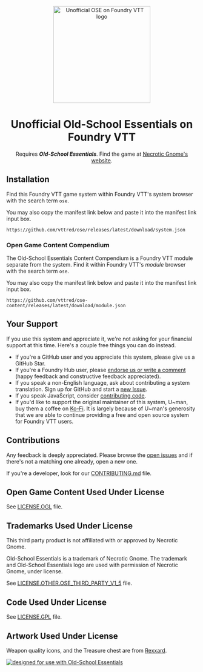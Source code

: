 <p align="center">
  <a href="https://foundryvtt.com/packages/ose/">
    <img alt="Unofficial OSE on Foundry VTT logo" src="https://raw.githubusercontent.com/vttred/ose/main/docs/images/unofficial-ose-fvtt-logo.png" width="256" />
  </a>
</p>
<h1 align="center">
  Unofficial Old-School Essentials on Foundry VTT
</h1>
<p align="center">
  <!-- BEGIN TEXT REQUIRED BY LICENSE -->Requires <strong><em>Old-School Essentials</em></strong>.<!-- END TEXT REQUIRED BY LICENSE --> Find the game at <a href="https://necroticgnome.com">Necrotic Gnome's website</a>.
</p>

## Installation

Find this Foundry VTT game system within Foundry VTT's system browser with the search term `ose`.

You may also copy the manifest link below and paste it into the manifest link input box.

```console
https://github.com/vttred/ose/releases/latest/download/system.json
```

### Open Game Content Compendium

The Old-School Essentials Content Compendium is a Foundry VTT module separate from the system. Find it within Foundry VTT's *module* browser with the search term `ose`.

You may also copy the manifest link below and paste it into the manifest link input box.

```console
https://github.com/vttred/ose-content/releases/latest/download/module.json
```

## Your Support

If you use this system and appreciate it, we're not asking for your financial support at this time. Here's a couple free things you can do instead.

- If you're a GitHub user and you appreciate this system, please give us a GitHub Star.
- If you're a Foundry Hub user, please [endorse us or write a comment](https://www.foundryvtt-hub.com/ose) (happy feedback and constructive feedback appreciated).
- If you speak a non-English language, ask about contributing a system translation. Sign up for GitHub and start a [new Issue](https://github.com/vttred/ose/issues/new).
- If you speak JavaScript, consider [contributing code](/CONTRIBUTING.md).
- If you'd like to support the original maintainer of this system, U\~man, buy them a coffee on [Ko-Fi](https://ko-fi.com/u_man). It is largely because of U\~man's generosity that we are able to continue providing a free and open source system for Foundry VTT users.

## Contributions

Any feedback is deeply appreciated. Please browse the [open issues](https://github.com/vttred/ose/issues/) and if there's not a matching one already, open a new one.

If you're a developer, look for our [CONTRIBUTING.md](/CONTRIBUTING.md) file.

## Open Game Content Used Under License

See [LICENSE.OGL](/LICENSE.OGL) file.

## Trademarks Used Under License

<!-- BEGIN TEXT REQUIRED BY LICENSE -->
This third party product is not affiliated with or approved by Necrotic Gnome.

Old-School Essentials is a trademark of Necrotic Gnome. The trademark and Old-School Essentials logo are used with permission of Necrotic Gnome, under license.
<!-- END TEXT REQUIRED BY LICENSE -->

See [LICENSE.OTHER.OSE_THIRD_PARTY_V1_5](/LICENSE.OTHER.OSETHIRDPARTY.V1_5) file.

## Code Used Under License

See [LICENSE.GPL](/LICENSE.GPL) file.

## Artwork Used Under License

Weapon quality icons, and the Treasure chest are from [Rexxard](https://assetstore.unity.com/packages/2d/gui/icons/flat-skills-icons-82713).

[![designed for use with Old-School Essentials](https://raw.githubusercontent.com/vttred/ose/main/docs/images/Designed_For_Use_With_Old-School_Essentials_-_Black.png)](https://necroticgnome.com)
